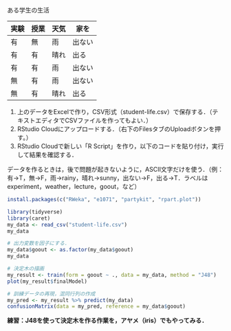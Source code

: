 ある学生の生活

|実験|授業|天気|家を|
|--|--|--|--|
|有|無|雨|出ない|
|有|有|晴れ|出る|
|有|有|雨|出ない|
|無|有|雨|出ない|
|無|有|晴れ|出る|

1. 上のデータをExcelで作り，CSV形式（student-life.csv）で保存する．（テキストエディタでCSVファイルを作ってもよい．）
1. RStudio Cloudにアップロードする．（右下のFilesタブのUploadボタンを押す。）
1. RStudio Cloudで新しい「R Script」を作り，以下のコードを貼り付け，実行して結果を確認する．

データを作るときは，後で問題が起きないように，ASCII文字だけを使う．（例：有→T，無→F，雨→rainy，晴れ→sunny，出ない→F，出る→T．ラベルはexperiment，weather，lecture，goout，など）

```r
install.packages(c("RWeka", "e1071", "partykit", "rpart.plot"))
```

```r
library(tidyverse)
library(caret)
my_data <- read_csv("student-life.csv")
my_data
```

```r
# 出力変数を因子にする．
my_data$goout <- as.factor(my_data$goout)
my_data
```

```r
# 決定木の描画
my_result <- train(form = goout ~ ., data = my_data, method = "J48")
plot(my_result$finalModel)
```

```r
# 訓練データの再現，混同行列の作成
my_pred <- my_result %>% predict(my_data)
confusionMatrix(data = my_pred, reference = my_data$goout)
```

**練習：J48を使って決定木を作る作業を，アヤメ（iris）でもやってみる．**
